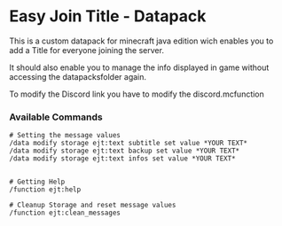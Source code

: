 # Easy Join Title - Datapack

This is a custom datapack for minecraft java edition wich enables you to add a Title for everyone joining the server.

It should also enable you to manage the info displayed in game without accessing the datapacksfolder again.

To modify the Discord link you have to modify the discord.mcfunction

### Available Commands

```
# Setting the message values
/data modify storage ejt:text subtitle set value *YOUR TEXT*
/data modify storage ejt:text backup set value *YOUR TEXT*
/data modify storage ejt:text infos set value *YOUR TEXT*


# Getting Help
/function ejt:help

# Cleanup Storage and reset message values
/function ejt:clean_messages
```
